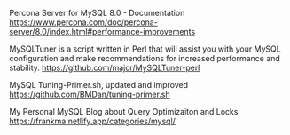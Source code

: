 Percona Server for MySQL 8.0 - Documentation
https://www.percona.com/doc/percona-server/8.0/index.html#performance-improvements


MySQLTuner is a script written in Perl that will assist you with your MySQL configuration and make recommendations for increased performance and stability.
https://github.com/major/MySQLTuner-perl


MySQL Tuning-Primer.sh, updated and improved
https://github.com/BMDan/tuning-primer.sh

My Personal MySQL Blog about Query Optimizaiton and Locks
https://frankma.netlify.app/categories/mysql/

